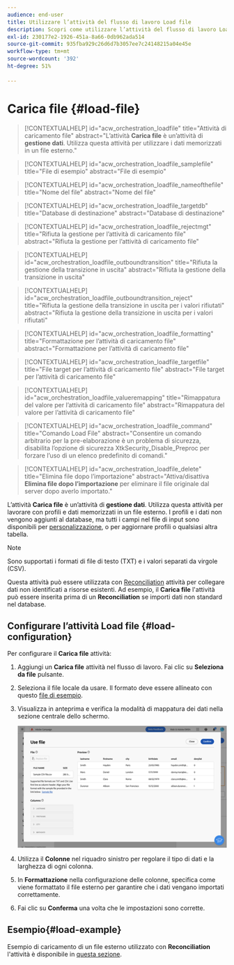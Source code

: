 ```yaml
---
audience: end-user
title: Utilizzare l’attività del flusso di lavoro Load file
description: Scopri come utilizzare l’attività del flusso di lavoro Load file
exl-id: 230177e2-1926-451a-8a66-0db962ada514
source-git-commit: 935fba929c26d6d7b3057ee7c24148215a04e45e
workflow-type: tm+mt
source-wordcount: '392'
ht-degree: 51%

---
```


# Carica file {#load-file}

>[!CONTEXTUALHELP]
>id="acw_orchestration_loadfile"
>title="Attività di caricamento file"
>abstract="L’attività **Carica file** è un’attività di **gestione dati**. Utilizza questa attività per utilizzare i dati memorizzati in un file esterno."

>[!CONTEXTUALHELP]
>id="acw_orchestration_loadfile_samplefile"
>title="File di esempio"
>abstract="File di esempio"

>[!CONTEXTUALHELP]
>id="acw_orchestration_loadfile_nameofthefile"
>title="Nome del file"
>abstract="Nome del file"

>[!CONTEXTUALHELP]
>id="acw_orchestration_loadfile_targetdb"
>title="Database di destinazione"
>abstract="Database di destinazione"

>[!CONTEXTUALHELP]
>id="acw_orchestration_loadfile_rejectmgt"
>title="Rifiuta la gestione per l’attività di caricamento file"
>abstract="Rifiuta la gestione per l’attività di caricamento file"

>[!CONTEXTUALHELP]
>id="acw_orchestration_loadfile_outboundtransition"
>title="Rifiuta la gestione della transizione in uscita"
>abstract="Rifiuta la gestione della transizione in uscita"

>[!CONTEXTUALHELP]
>id="acw_orchestration_loadfile_outboundtransition_reject"
>title="Rifiuta la gestione della transizione in uscita per i valori rifiutati"
>abstract="Rifiuta la gestione della transizione in uscita per i valori rifiutati"

>[!CONTEXTUALHELP]
>id="acw_orchestration_loadfile_formatting"
>title="Formattazione per l’attività di caricamento file"
>abstract="Formattazione per l’attività di caricamento file"

>[!CONTEXTUALHELP]
>id="acw_orchestration_loadfile_targetfile"
>title="File target per l’attività di caricamento file"
>abstract="File target per l’attività di caricamento file"

>[!CONTEXTUALHELP]
>id="acw_orchestration_loadfile_valueremapping"
>title="Rimappatura del valore per l’attività di caricamento file"
>abstract="Rimappatura del valore per l’attività di caricamento file"

>[!CONTEXTUALHELP]
>id="acw_orchestration_loadfile_command"
>title="Comando Load File"
>abstract="Consentire un comando arbitrario per la pre-elaborazione è un problema di sicurezza, disabilita l’opzione di sicurezza XtkSecurity_Disable_Preproc per forzare l’uso di un elenco predefinito di comandi."

>[!CONTEXTUALHELP]
>id="acw_orchestration_loadfile_delete"
>title="Elimina file dopo l’importazione"
>abstract="Attiva/disattiva **Elimina file dopo l’importazione** per eliminare il file originale dal server dopo averlo importato."

L’attività **Carica file** è un’attività di **gestione dati**. Utilizza questa attività per lavorare con profili e dati memorizzati in un file esterno. I profili e i dati non vengono aggiunti al database, ma tutti i campi nel file di input sono disponibili per [personalizzazione](../../personalization/gs-personalization.md), o per aggiornare profili o qualsiasi altra tabella.

>[!NOTE]
>Sono supportati i formati di file di testo (TXT) e i valori separati da virgole (CSV).

Questa attività può essere utilizzata con [Reconciliation](reconciliation.md) attività per collegare dati non identificati a risorse esistenti. Ad esempio, il **Carica file** l&#39;attività può essere inserita prima di un **Reconciliation** se importi dati non standard nel database.

## Configurare l’attività Load file {#load-configuration}

Per configurare il **Carica file** attività:

1. Aggiungi un **Carica file** attività nel flusso di lavoro. Fai clic su **Seleziona da file** pulsante.

1. Seleziona il file locale da usare. Il formato deve essere allineato con questo [file di esempio](../../audience/file-audience.md#sample-file).

1. Visualizza in anteprima e verifica la modalità di mappatura dei dati nella sezione centrale dello schermo.

   ![](../assets/load-file.png)

1. Utilizza il **Colonne** nel riquadro sinistro per regolare il tipo di dati e la larghezza di ogni colonna.

1. In **Formattazione** nella configurazione delle colonne, specifica come viene formattato il file esterno per garantire che i dati vengano importati correttamente.

1. Fai clic su **Conferma** una volta che le impostazioni sono corrette.

## Esempio{#load-example}

Esempio di caricamento di un file esterno utilizzato con **Reconciliation** l&#39;attività è disponibile in [questa sezione](reconciliation.md#reconciliation-example).

